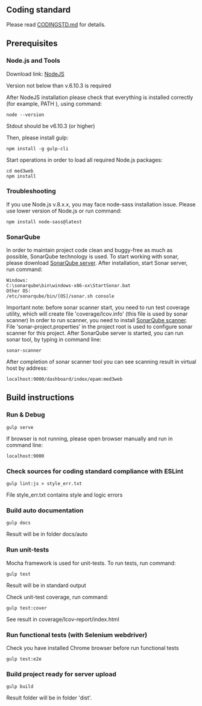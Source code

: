 ## Coding standard
Please read [CODINGSTD.md](CODINGSTD.md) for details.

## Prerequisites

### Node.js and Tools

Download link:
[NodeJS](https://nodejs.org/en/download/)

Version not below than v.6.10.3 is required

After NodeJS installation please check that everything is installed correctly (for example, PATH ), using command:
```
node --version
```
Stdout should be
v6.10.3 (or higher)

Then, please install gulp:

```
npm install -g gulp-cli
```

Start operations in order to load all required Node.js packages:

```
cd med3web
npm install
```

### Troubleshooting

If you use Node.js v.8.x.x, you may face node-sass installation issue. Please use lower version of Node.js or run command:
```
npm install node-sass@latest
```

### SonarQube 

In order to maintain project code clean and buggy-free as much as possible, SonarQube technology is used.
To start working with sonar, please download [SonarQube server](https://www.sonarqube.org/downloads/).
After installation, start Sonar server, run command:
```
Windows:
C:\sonarqube\bin\windows-x86-xx\StartSonar.bat
Other OS:
/etc/sonarqube/bin/[OS]/sonar.sh console

```
Important note: before sonar scanner start, you need to run test coverage utility, 
which will create file 'coverage/lcov.info' (this file is used by sonar scanner)
In order to run scanner, you need to install [SonarQube scanner](https://docs.sonarqube.org/display/SCAN/Analyzing+with+SonarQube+Scanner).
File 'sonar-project.properties' in the project root is used to configure sonar scanner for this project. After SonarQube server is started, you can run
sonar tool, by typing in command line:
```
sonar-scanner
```
After completion of sonar scanner tool you can see scanning result in virtual host by address:
```
localhost:9000/dashboard/index/epam:med3web
```

## Build instructions

### Run & Debug

```
gulp serve
```

If browser is not running, please open browser manually and run in command line:

```
localhost:9000
```
### Check sources for coding standard compliance with ESLint

```
gulp lint:js > style_err.txt
```
File style_err.txt contains style and logic errors


### Build auto documentation

```
gulp docs
```

Result will be in folder docs/auto

### Run unit-tests

Mocha framework is used for unit-tests. To run tests, run command:

```
gulp test
```
Result will be in standard output

Check unit-test coverage, run command:
```
gulp test:cover
```
See result in coverage/lcov-report/index.html

### Run functional tests (with Selenium webdriver)
Check you have installed Chrome browser before run functional tests
```
gulp test:e2e
```

### Build project ready for server upload

```
gulp build
```

Result folder will be in folder 'dist'.
